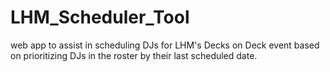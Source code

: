 # LHM_Scheduler_Tool
web app to assist in scheduling DJs for LHM's Decks on Deck event based on prioritizing DJs in the roster by their last scheduled date.
